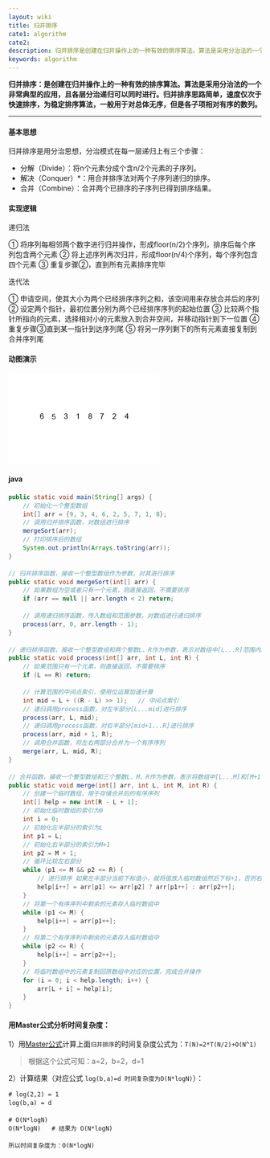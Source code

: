 ```yaml
---
layout: wiki
title: 归并排序
cate1: algorithm
cate2: 
description: 归并排序是创建在归并操作上的一种有效的排序算法。算法是采用分治法的一个非常典型的应用，且各层分治递归可以同时进行。归并排序思路简单，速度仅次于快速排序，为稳定排序算法，一般用于对总体无序，但是各子项相对有序的数列
keywords: algorithm
---
```




**归并排序：是创建在归并操作上的一种有效的排序算法。算法是采用分治法的一个非常典型的应用，且各层分治递归可以同时进行。归并排序思路简单，速度仅次于快速排序，为稳定排序算法，一般用于对总体无序，但是各子项相对有序的数列。**

------



#### 基本思想

归并排序是用分治思想，分治模式在每一层递归上有三个步骤：

- 分解（Divide）：将n个元素分成个含n/2个元素的子序列。
- 解决（Conquer）*：用合并排序法对两个子序列递归的排序。
- 合并（Combine）：合并两个已排序的子序列已得到排序结果。



#### 实现逻辑

递归法

① 将序列每相邻两个数字进行归并操作，形成floor(n/2)个序列，排序后每个序列包含两个元素
② 将上述序列再次归并，形成floor(n/4)个序列，每个序列包含四个元素
③ 重复步骤②，直到所有元素排序完毕

迭代法

① 申请空间，使其大小为两个已经排序序列之和，该空间用来存放合并后的序列
② 设定两个指针，最初位置分别为两个已经排序序列的起始位置
③ 比较两个指针所指向的元素，选择相对小的元素放入到合并空间，并移动指针到下一位置
④ 重复步骤③直到某一指针到达序列尾
⑤ 将另一序列剩下的所有元素直接复制到合并序列尾



#### 动图演示

<img src="/images/wiki/algorithm/algorithm-merge-sort_step1.gif"  />



#### java

```java
public static void main(String[] args) {
    // 初始化一个整型数组
    int[] arr = {9, 3, 4, 6, 2, 5, 7, 1, 8};
    // 调用归并排序函数，对数组进行排序
    mergeSort(arr);
    // 打印排序后的数组
    System.out.println(Arrays.toString(arr));
}

// 归并排序函数，接收一个整型数组作为参数，对其进行排序
public static void mergeSort(int[] arr) {
    // 如果数组为空或者只有一个元素，则直接返回，不需要排序
    if (arr == null || arr.length < 2) return;

    // 调用递归排序函数，传入数组和范围参数，对数组进行递归排序
    process(arr, 0, arr.length - 1);
}

// 递归排序函数，接收一个整型数组和两个整数L、R作为参数，表示对数组中[L...R]范围内的元素进行排序
public static void process(int[] arr, int L, int R) {
    // 如果范围只有一个元素，则直接返回，不需要排序
    if (L == R) return;

    // 计算范围的中间点索引，使用位运算加速计算
    int mid = L + ((R - L) >> 1);	// 中间点索引
    // 递归调用process函数，对左半部分[L...mid]进行排序
    process(arr, L, mid);
    // 递归调用process函数，对右半部分[mid+1...R]进行排序
    process(arr, mid + 1, R);
    // 调用合并函数，将左右两部分合并为一个有序序列
    merge(arr, L, mid, R);
}

// 合并函数，接收一个整型数组和三个整数L、M、R作为参数，表示将数组中[L...M]和[M+1...R]两个有序序列合并为一个有序序列
public static void merge(int[] arr, int L, int M, int R) {
    // 创建一个临时数组，用于存储合并后的有序序列
    int[] help = new int[R - L + 1];
    // 初始化临时数组的索引为0
    int i = 0;
    // 初始化左半部分的索引为L
    int p1 = L;
    // 初始化右半部分的索引为M+1
    int p2 = M + 1;
    // 循环比较左右部分
    while (p1 <= M && p2 <= R) {
		// 进行排序 如果左半部分当前下标值小，就将值放入临时数组然后下标+1，否则右半部分下标+1
        help[i++] = arr[p1] <= arr[p2] ? arr[p1++] : arr[p2++];
    }
    // 将第一个有序序列中剩余的元素存入临时数组中
    while (p1 <= M) {
        help[i++] = arr[p1++];
    }
    // 将第二个有序序列中剩余的元素存入临时数组中
    while (p2 <= R) {
        help[i++] = arr[p2++];
    }
    // 将临时数组中的元素复制回原数组中对应的位置，完成合并操作
    for (i = 0; i < help.length; i++) {
        arr[L + i] = help[i];
    }
}
```



#### 用Master公式分析时间复杂度：

1）用[Master公式](https://carpedx.com/wiki/algorithm-master/)计算上面`归并排序`的时间复杂度公式为：`T(N)=2*T(N/2)+O(N^1)`

> 根据这个公式可知：a=2，b=2，d=1



2）计算结果（对应公式 `log(b,a)=d	时间复杂度为O(N*logN)`）：

```tex
# log(2,2) = 1
log(b,a) = d

# O(N*logN)
O(N*logN)	# 结果为 O(N*logN)

所以时间复杂度为：O(N*logN)
```

